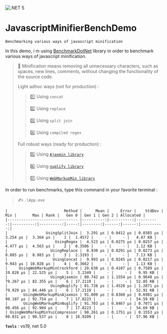 ﻿![.NET 5](https://github.com/aimenux/JavascriptMinifierBenchDemo/workflows/.NET%205/badge.svg)

# JavascriptMinifierBenchDemo
```
Benchmarking various ways of javascript minification
```

In this demo, i m using [BenchmarkDotNet](https://github.com/dotnet/BenchmarkDotNet) library in order to benchmark various ways of javascript minification.

> :beginner: Minification means removing all unnecessary characters, such as spaces, new lines, comments, without changing the functionality of the source code.
>
>
> Light adhoc ways (not for production) :
>> :one: Using `concat`
>>
>> :two: Using `replace`
>>
>> :three: Using `split join`
>>
>> :four: Using `compiled regex`
>
> Full robust ways (ready for production) :
>> :five: Using [`Ajaxmin library`](https://github.com/microsoft/ajaxmin)
>>
>> :six: Using [`nuglify library`](https://github.com/trullock/NUglify)
>>
>> :seven: Using [`WebMarkupMin library`](https://github.com/Taritsyn/WebMarkupMin)
>

In order to run benchmarks, type this command in your favorite terminal :
>
> :writing_hand: `.\App.exe`
>
```
|                         Method |      Mean |     Error |    StdDev |       Min |       Max | Rank |   Gen 0 | Gen 1 | Gen 2 | Allocated |
|------------------------------- |----------:|----------:|----------:|----------:|----------:|-----:|--------:|------:|------:|----------:|
|                 UsingSplitJoin |  3.291 μs | 0.0412 μs | 0.0385 μs |  3.254 μs |  3.364 μs |    1 |  1.4572 |     - |     - |   4.47 KB |
|                     UsingRegex |  4.523 μs | 0.0275 μs | 0.0257 μs |  4.477 μs |  4.563 μs |    2 |  0.3586 |     - |     - |   1.12 KB |
|                   UsingReplace |  8.930 μs | 0.0291 μs | 0.0273 μs |  8.885 μs |  8.983 μs |    3 |  2.3193 |     - |     - |   7.13 KB |
|                    UsingConcat |  9.993 μs | 0.0245 μs | 0.0217 μs |  9.943 μs | 10.028 μs |    4 |  0.3662 |     - |     - |   1.13 KB |
|     UsingWebMarkupMinCrockford | 20.630 μs | 0.4107 μs | 0.7509 μs | 19.828 μs | 22.525 μs |    5 |  3.2349 |     - |     - |   9.95 KB |
|                   UsingAjaxmin | 80.742 μs | 1.1554 μs | 0.9648 μs | 79.267 μs | 82.355 μs |    6 | 17.2119 |     - |     - |  52.85 KB |
|                   UsingNuglify | 81.728 μs | 1.4520 μs | 1.2871 μs | 79.929 μs | 84.446 μs |    6 | 17.2119 |     - |     - |  52.91 KB |
|       UsingWebMarkupMinAjaxmin | 91.009 μs | 0.8360 μs | 0.6981 μs | 90.187 μs | 92.754 μs |    7 | 17.8223 |     - |     - |  54.59 KB |
|       UsingWebMarkupMinNuglify | 91.703 μs | 0.8467 μs | 0.7071 μs | 90.456 μs | 92.904 μs |    7 | 17.8223 |     - |     - |  54.69 KB |
| UsingWebMarkupMinYuiCompressor | 98.261 μs | 0.1751 μs | 0.1553 μs | 98.031 μs | 98.537 μs |    8 | 18.9209 |     - |     - |  57.96 KB |
```

**`Tools`** : vs19, net 5.0